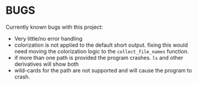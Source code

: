# BUGS

Currently known bugs with this project:

- Very little/no error handling
- colorization is not applied to the default short output. fixing this would
need moving the colorization logic to the `collect_file_names` function.
- if more than one path is provided the program crashes. `ls` and other
derivatives will show both
- wild-cards for the path are not supported and will cause the program to crash.
